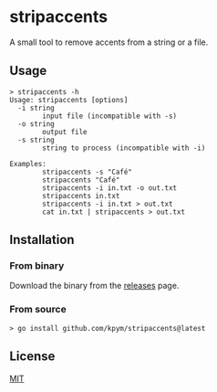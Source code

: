 # stripaccents

A small tool to remove accents from a string or a file.

## Usage

```shell
> stripaccents -h
Usage: stripaccents [options]
  -i string
        input file (incompatible with -s)
  -o string
        output file
  -s string
        string to process (incompatible with -i)

Examples:
        stripaccents -s "Café"
        stripaccents "Café"
        stripaccents -i in.txt -o out.txt
        stripaccents in.txt
        stripaccents -i in.txt > out.txt
        cat in.txt | stripaccents > out.txt
```

## Installation

### From binary

Download the binary from the [releases](https://github.com/kpym/stripaccents/releases) page.

### From source

```shell
> go install github.com/kpym/stripaccents@latest
```

## License

[MIT](LICENSE)
